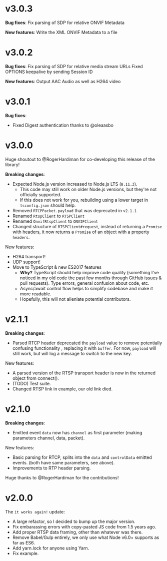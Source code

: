 # v3.0.3

**Bug fixes**:
Fix parsing of SDP for relative ONVIF Metadata

**New features**:
Write the XML ONVIF Metadata to a file

# v3.0.2

**Bug fixes**:
Fix parsing of SDP for relative media stream URLs
Fixed OPTIONS keepalive by sending Session ID

**New features**:
Output AAC Audio as well as H264 video


# v3.0.1

**Bug fixes**:

- Fixed Digest authentication thanks to @oleaasbo

# v3.0.0

Huge shoutout to @RogerHardiman for co-developing this release of the library!

**Breaking changes**:

- Expected Node.js version increased to Node.js LTS (`8.11.3`).
  * This code may still work on older Node.js versions, but they're not officially supported.
  * If this does not work for you, rebuilding using a lower target in `tsconfig.json` should help.
- Removed `RTCPPacket.payload` that was deprecated in `v2.1.1`
- Renamed `RtspClient` to `RTSPClient`
- Renamed `OnvifRtspClient` to `ONVIFClient`
- Changed structure of `RTSPClient#request`, instead of returning a `Promise` with headers, it now returns a `Promise` of an object with a property `headers`.

New features:

- H264 transport!
- UDP support!
- Move to TypeScript & new ES2017 features
  * **Why?** TypeScript should help improve code quality (something I've noticed in my old code the past few months through GitHub issues & pull requests). Type errors, general confusion about code, etc.
  * Async/await control flow helps to simplify codebase and make it more readable.
  * Hopefully, this will not alieniate potential contributors.

# v2.1.1

**Breaking changes**:

- Parsed RTCP header deprecated the `payload` value to remove potentially confusing functionality
, replacing it with `buffer`. For now, `payload` will still work, but will log a message to switch
to the new key.

New features:

- A parsed version of the RTSP transport header is now in the returned object from connect().
- (TODO) Test suite.
- Changed RTSP link in example, our old link died.

# v2.1.0

**Breaking changes**:

- Emitted event `data` now has `channel` as first parameter (making parameters channel, data, packet).

New features:

- Basic parsing for RTCP, splits into the `data` and `controlData` emitted events. (both have same
parameters, see above).
- Improvements to RTP header parsing.

Huge thanks to @RogerHardiman for the contributions!

# v2.0.0

The `it works again!` update: 

- A large refactor, so I decided to bump up the major version.
- Fix embarassing errors with copy-pasted JS code from 1.5 years ago.
- Add proper RTSP data framing, other than whatever was there.
- Remove Babel/Gulp entirely, we only use what Node v6.0+ supports as far as ES6.
- Add yarn.lock for anyone using Yarn.
- Fix example.